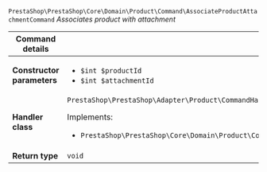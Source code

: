 `PrestaShop\PrestaShop\Core\Domain\Product\Command\AssociateProductAttachmentCommand`
_Associates product with attachment_

| Command details            |    |
| -------------------------- | -- |
| **Constructor parameters** | <ul> <li>`$int $productId`</li>  <li>`$int $attachmentId`</li> </ul> |
| **Handler class**          | `PrestaShop\PrestaShop\Adapter\Product\CommandHandler\AssociateProductAttachmentHandler`  <p> Implements: </p> <ul>  <li>`PrestaShop\PrestaShop\Core\Domain\Product\CommandHandler\AssociateProductAttachmentHandlerInterface`</li>  |
| **Return type** |  `void`  |

